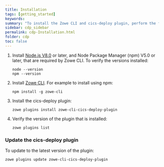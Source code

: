 ```yaml
---
title: Installation
tags: [getting_started]
keywords:
summary: "To install the Zowe CLI and cics-deploy plugin, perform the following steps."
sidebar: cdp_sidebar
permalink: cdp-Installation.html
folder: cdp
toc: false
---
```


1. Install [Node.js V8.0](https://nodejs.org/en/download/) or later, and Node Package Manager (npm) V5.0 or later, that are required by Zowe CLI. To verify the versions installed:
   ```console
   node --version
   npm --version
   ```

2. Install [Zowe CLI](https://zowe.github.io/docs-site/latest/user-guide/cli-installcli.html). For example to install using npm:
   ```console
   npm install -g zowe-cli
   ```

3. Install the cics-deploy plugin:
   ```console
   zowe plugins install zowe-cli-cics-deploy-plugin
   ```

4. Verify the version of the plugin that is installed:
   ```console
   zowe plugins list
   ```

### Update the cics-deploy plugin

To update to the latest version of the plugin:
```console
zowe plugins update zowe-cli-cics-deploy-plugin
```